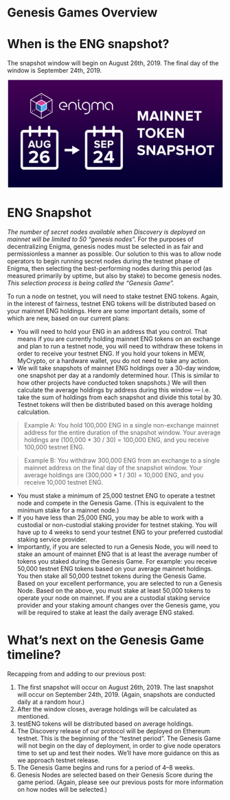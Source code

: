 # Genesis Games Overview

# When is the ENG snapshot?
The snapshot window will begin on August 26th, 2019. The final day of the window is September 24th, 2019.

<p style="text-align:center;"><img src="_media/snapshot.png" alt="snapshot" width="500"/></p>

# ENG Snapshot

*The number of secret nodes available when Discovery is deployed on mainnet will be limited to 50 “genesis nodes”.* For the purposes of decentralizing Enigma, genesis nodes must be selected in as fair and permissionless a manner as possible. Our solution to this was to allow node operators to begin running secret nodes during the testnet phase of Enigma, then selecting the best-performing nodes during this period (as measured primarily by uptime, but also by stake) to become genesis nodes. *This selection process is being called the “Genesis Game”.*

To run a node on testnet, you will need to stake testnet ENG tokens. Again, in the interest of fairness, testnet ENG tokens will be distributed based on your mainnet ENG holdings. Here are some important details, some of which are new, based on our current plans:

* You will need to hold your ENG in an address that you control. That means if you are currently holding mainnet ENG tokens on an exchange and plan to run a testnet node, you will need to withdraw these tokens in order to receive your testnet ENG. If you hold your tokens in MEW, MyCrypto, or a hardware wallet, you do not need to take any action.
* We will take snapshots of mainnet ENG holdings over a 30-day window, one snapshot per day at a randomly determined hour. (This is similar to how other projects have conducted token snapshots.) We will then calculate the average holdings by address during this window — i.e. take the sum of holdings from each snapshot and divide this total by 30. Testnet tokens will then be distributed based on this average holding calculation.

> Example A: You hold 100,000 ENG in a single non-exchange mainnet address for the entire duration of the snapshot window. Your average holdings are (100,000 * 30 / 30) = 100,000 ENG, and you receive 100,000 testnet ENG.
        
> Example B: You withdraw 300,000 ENG from an exchange to a single mainnet address on the final day of the snapshot window. Your average holdings are (300,000 * 1 / 30) = 10,000 ENG, and you receive 10,000 testnet ENG.

* You must stake a minimum of 25,000 testnet ENG to operate a testnet node and compete in the Genesis Game. (This is equivalent to the minimum stake for a mainnet node.)
* If you have less than 25,000 ENG, you may be able to work with a custodial or non-custodial staking provider for testnet staking. You will have up to 4 weeks to send your testnet ENG to your preferred custodial staking service provider.
* Importantly, if you are selected to run a Genesis Node, you will need to stake an amount of mainnet ENG that is at least the average number of tokens you staked during the Genesis Game. For example: you receive 50,000 testnet ENG tokens based on your average mainnet holdings. You then stake all 50,000 testnet tokens during the Genesis Game. Based on your excellent performance, you are selected to run a Genesis Node. Based on the above, you must stake at least 50,000 tokens to operate your node on mainnet. If you are a custodial staking service provider and your staking amount changes over the Genesis game, you will be required to stake at least the daily average ENG staked.

# What’s next on the Genesis Game timeline?

Recapping from and adding to our previous post:
1. The first snapshot will occur on August 26th, 2019. The last snapshot will occur on September 24th, 2019. (Again, snapshots are conducted daily at a random hour.)
2. After the window closes, average holdings will be calculated as mentioned.
3. testENG tokens will be distributed based on average holdings.
4. The Discovery release of our protocol will be deployed on Ethereum testnet. This is the beginning of the “testnet period”. The Genesis Game will not begin on the day of deployment, in order to give node operators time to set up and test their nodes. We’ll have more guidance on this as we approach testnet release.
5. The Genesis Game begins and runs for a period of 4–8 weeks.
6. Genesis Nodes are selected based on their Genesis Score during the game period. (Again, please see our previous posts for more information on how nodes will be selected.)